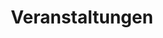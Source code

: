 ---
title: Veranstaltungen
type: landing
  
sections:

  - block: collection
    content:
      title: Veranstaltungen
      subtitle: "[Anstehende Workshops](#workshops), [Vorträge](#talks), [Gäste](#guests)"
      text: 
      count: 0
      filters:
        author: ''
        category: ''
        exclude_featured: false
        publication_type: ''
        tag: 'empty'
        exclude_future: false
        exclude_past: false

  # - block: slider
  #   content:
  #     slides:
  #     - title: '[Workshops](#workshops)'
  #       content: 
  #       align: center
  #       background:
  #         image:
  #           filename: coders.jpg
  #           filters:
  #             brightness: 0.7
  #         position: right
  #         color: '#666'
  #     - title: '[Vorträge](#talks)'
  #       content: 
  #       align: center
  #       background:
  #         image:
  #           filename: contact.jpg
  #           filters:
  #             brightness: 0.7
  #         position: center
  #         color: '#555'
  #     - title: '[Gäste](#guests)'
  #       content: '@ CompPhil²MMAE'
  #       align: center
  #       background:
  #         image:
  #           filename: Logo_ResearchSemiar.png
  #           filters:
  #             brightness: 0.4
  #         position: center
  #         color: '#98AFC7' # '#333'
  #       # link:
  #       #   icon: graduation-cap
  #       #   icon_pack: fas
  #       #   text: Join Us
  #       #   url: '#news.cs'
  #   design:
  #     # Slide height is automatic unless you force a specific height (e.g. '400px')
  #     slide_height: '400px'
  #     is_fullscreen: false
  #     # Automatically transition through slides?
  #     loop: true
  #     # Duration of transition between slides (in ms)
  #     interval: 4000

  - block: collection
    id: workshops
    content:
      title: Workshops 
      subtitle: # 'des CompPhil²MMAE-Teams'
      text:   
      count: 0
      filters:
        author: ''
        category: ''
        exclude_featured: false
        publication_type: ''
        tag: Workshops
        exclude_future: false
        exclude_past: true
      offset: 0
      order: asc #desc
      page_type: event
      archive:
        enable: true
        text: Zurückliegende <strong>Workshops</strong> 
    design:
      columns: '2'
      view: compact # showcase

  - block: collection
    id: talks
    content:
      title: Vorträge 
      subtitle: # 'des CompPhil²MMAE-Teams'
      text:   
      count: 0
      filters:
        author: ''
        category: ''
        exclude_featured: false
        publication_type: ''
        tag: Vortrag
        exclude_future: false
        exclude_past: true
      offset: 0
      order: asc #desc
      page_type: event
      archive:
        enable: true
        text: Zurückliegende <strong>Vorträge</strong> 
    design:
      columns: '2'
      view: compact # showcase

  - block: collection
    id: guests
    content:
      title: Gäste 
      subtitle: '@ CompPhil²MMAE'
      text:   
      count: 0
      filters:
        author: ''
        category: ''
        exclude_featured: false
        publication_type: ''
        tag: Gastvortrag
        exclude_future: false
        exclude_past: true
      offset: 0
      order: asc # desc
      page_type: event
      archive:
        enable: true
        text: Zurückliegende <strong>Gastvorträge</strong> 
    design:
      columns: '2'
      view: compact # showcase

---